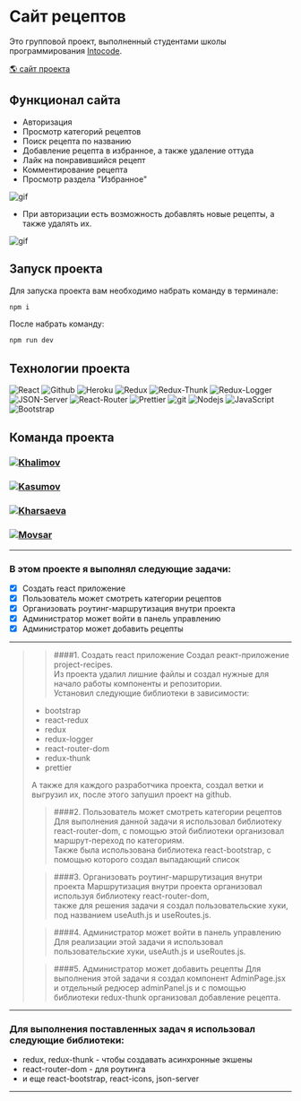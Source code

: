 # Сайт рецептов

<p>Это групповой проект, выполненный студентами школы программирования <a href="https://intocode.ru/" target="_blank">Intocode</a>.</p>

<p><a href="https://blooming-castle-56069.herokuapp.com/" target="_blank">🌎 сайт проекта</a></p>

## Функционал сайта

- Авторизация
- Просмотр категорий рецептов
- Поиск рецепта по названию
- Добавление рецепта в избранное, а также удаление оттуда
- Лайк на понравившийся рецепт
- Комментирование рецепта
- Просмотр раздела "Избранное"

![gif](https://github.com/Kharsaeva/project-recipes/blob/Aisha/IMG_1338.gif)

- При авторизации есть возможность добавлять новые рецепты, а также удалять их.

![gif](https://github.com/Kharsaeva/project-recipes/blob/Aisha/IMG_1337.gif)

## Запуск проекта

Для запуска проекта вам необходимо набрать команду в терминале:

```javascript
npm i
```

После набрать команду:

```javascript
npm run dev
```

## Технологии проекта

<p>
  <img alt="React" src="https://img.shields.io/badge/-React-45b8d8?style=for-the-badge&logo=react&logoColor=white" />
  <img alt="Github" src="https://img.shields.io/badge/-Github-black?style=for-the-badge&logo=github&logoColor=white" />
  <img alt="Heroku" src="https://img.shields.io/badge/-Heroku-764ABC?style=for-the-badge&logo=heroku&logoColor=white" />
  <img alt="Redux" src="https://img.shields.io/badge/-Redux-430098?style=for-the-badge&logo=redux&logoColor=white" />
  <img alt="Redux-Thunk" src="https://img.shields.io/badge/-Redux_Thunk-white?style=for-the-badge&logo=Redux&logoColor=430098" />
  <img alt="Redux-Logger" src="https://img.shields.io/badge/-Redux_Logger-430098?style=for-the-badge&logo=Redux&logoColor=white" />
  <img alt="JSON-Server" src="https://img.shields.io/badge/-JSON_Server-white?style=for-the-badge&logo=JSON&logoColor=black" />
  <img alt="React-Router" src="https://img.shields.io/badge/-React_Router-black?style=for-the-badge&logo=react-router&logoColor=orange" />
  <img alt="Prettier" src="https://img.shields.io/badge/-Prettier-grey?style=for-the-badge&logo=Prettier&logoColor=orange" />
  <img alt="git" src="https://img.shields.io/badge/-Git-F05032?style=for-the-badge&logo=git&logoColor=white" />
  <img alt="Nodejs" src="https://img.shields.io/badge/-Nodejs-43853d?style=for-the-badge&logo=Node.js&logoColor=white" />
  <img alt="JavaScript" src="https://img.shields.io/badge/-JavaScript-yellow?style=for-the-badge&logo=JavaScript&logoColor=white" />
  <img alt="Bootstrap" src="https://img.shields.io/badge/-Bootstrap-430098?style=for-the-badge&logo=bootstrap&logoColor=white" />
</p>

## Команда проекта

<h3>
  <a href="https://github.com/Khalimov-Z">
    <img alt="Khalimov" src="https://img.shields.io/badge/-Zubayra_Khalimov-black?style=for-the-badge&logo=github&logoColor=white" />
  </a>
</h3>

<h3>
  <a href="https://github.com/KasumovW">
    <img alt="Kasumov" src="https://img.shields.io/badge/-Zubayra_Kasumov-black?style=for-the-badge&logo=github&logoColor=white" />
  </a>
</h3>

<h3>
  <a href="https://github.com/Kharsaeva">
    <img alt="Kharsaeva" src="https://img.shields.io/badge/-Aisha_Kharsaeva-black?style=for-the-badge&logo=github&logoColor=white" />
  </a>
</h3>

<h3>
  <a href="https://github.com/mrMovsar">
    <img alt="Movsar" src="https://img.shields.io/badge/-Movsar-black?style=for-the-badge&logo=github&logoColor=white" />
  </a>
</h3>

---

### В этом проекте я выполнял следующие задачи:

- [x] Создать react приложение
- [x] Пользователь может смотреть категории рецептов
- [x] Организовать роутинг-маршрутизация внутри проекта
- [x] Администратор может войти в панель управлению
- [x] Администратор может добавить рецепты

---

> > ####1. Создать react приложение
> > Создал реакт-приложение project-recipes.<br>
> > Из проекта удалил лишние файлы и создал нужные для начало работы компоненты и репозитории.<br>
> > Установил следующие библиотеки в зависимости:
>
> - bootstrap
> - react-redux
> - redux
> - redux-logger
> - react-router-dom
> - redux-thunk
> - prettier
>
> А также для каждого разработчика проекта, создал ветки и выгрузил их, после этого запушил проект на github.
>
> > ####2. Пользователь может смотреть категории рецептов
> > Для выполнения данной задачи я использовал библиотеку react-router-dom, с помощью этой библиотеки организовал маршрут-переход по категориям.<br>
> > Также была использована библиотека react-bootstrap, с помощью которого создал выпадающий список
>
> > ####3. Организовать роутинг-маршрутизация внутри проекта
> > Маршрутизация внутри проекта организовал используя библиотеку react-router-dom, <br>
> > также для решения задачи я создал пользовательские хуки, под названием useAuth.js и useRoutes.js.
>
> > ####4. Администратор может войти в панель управлению
> > Для реализации этой задачи я использовал пользовательские хуки, useAuth.js и useRoutes.js.
>
> > ####5. Администратор может добавить рецепты
> > Для выполнения этой задачи я создал компонент AdminPage.jsx и отдельный редюсер adminPanel.js и с помощью библиотеки redux-thunk организовал добавление рецепта.

---

### Для выполнения поставленных задач я использовал следующие библиотеки:

- redux, redux-thunk - чтобы создавать асинхронные экшены
- react-router-dom - для роутинга
- и еще react-bootstrap, react-icons, json-server

---
